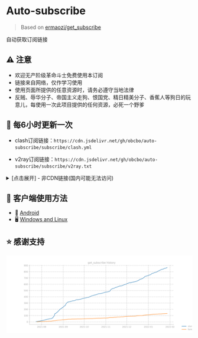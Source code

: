 # Auto-subscribe

> Based on [ermaozi/get_subscribe](https://github.com/ermaozi/get_subscribe)

自动获取订阅链接

## ⚠️ 注意

- 欢迎无产阶级革命斗士免费使用本订阅
- 链接来自网络，仅作学习使用
- 使用页面所提供的任意资源时，请务必遵守当地法律
- 反贼、辱华分子、帝国主义走狗、恨国党、精日精美分子、香蕉人等狗日的玩意儿，每使用一次此项目提供的任何资源，必死一个野爹

## 🚀 每6小时更新一次

- clash订阅链接：`https://cdn.jsdelivr.net/gh/obcbo/auto-subscribe/subscribe/clash.yml`

- v2ray订阅链接：`https://cdn.jsdelivr.net/gh/obcbo/auto-subscribe/subscribe/v2ray.txt`

<details>
<summary>[点击展开] - 非CDN链接(国内可能无法访问)</summary>
<pre><code>clash订阅链接：https://raw.githubusercontent.com/ObcbO/auto-subscribe/main/subscribe/clash.yml
v2ray订阅链接：https://raw.githubusercontent.com/ObcbO/auto-subscribe/main/subscribe/v2ray.txt
</code></pre>
</details>

## 📘 客户端使用方法

- 📱 [Android](https://github.com/Kr328/ClashForAndroid/releases)
- 🖥 [Windows and Linux](https://github.com/Dreamacro/clash)

## ⭐ 感谢支持

[![photo](https://raw.githubusercontent.com/ermaozi/get_subscribe/main/mail/project_info.svg)](https://github.com/ermaozi/get_subscribe)

